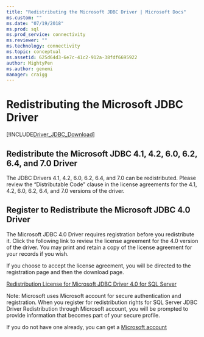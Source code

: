 ```yaml
---
title: "Redistributing the Microsoft JDBC Driver | Microsoft Docs"
ms.custom: ""
ms.date: "07/19/2018"
ms.prod: sql
ms.prod_service: connectivity
ms.reviewer: ""
ms.technology: connectivity
ms.topic: conceptual
ms.assetid: 625d64d3-6e7c-41c2-912a-38fdf6695922
author: MightyPen
ms.author: genemi
manager: craigg
---
```

# Redistributing the Microsoft JDBC Driver
[!INCLUDE[Driver_JDBC_Download](../../includes/driver_jdbc_download.md)]

## Redistribute the Microsoft JDBC 4.1, 4.2, 6.0, 6.2, 6.4, and 7.0 Driver
The JDBC Drivers 4.1, 4.2, 6.0, 6.2, 6.4, and 7.0 can be redistributed. Please review the “Distributable Code” clause in the license agreements for the 4.1, 4.2, 6.0, 6.2, 6.4, and 7.0 versions of the driver.
    
## Register to Redistribute the Microsoft JDBC 4.0 Driver  
 The Microsoft JDBC 4.0 Driver requires registration before you redistribute it. Click the following link to review the license agreement for the 4.0 version of the driver.  You may print and retain a copy of the license agreement for your records if you wish.  
  
 If you choose to accept the license agreement, you will be directed to the registration page and then the download page.  
  
 [Redistribution License for Microsoft JDBC Driver 4.0 for SQL Server](https://msdn.microsoft.com/sqlserver/jj589698)  
  
 Note: Microsoft uses Microsoft account for secure authentication and registration. When you register for redistribution rights for SQL Server JDBC Driver Redistribution through Microsoft account, you will be prompted to provide information that becomes part of your secure profile.  
  
 If you do not have one already, you can get a  [Microsoft account](https://signup.live.com/)  
  
  
